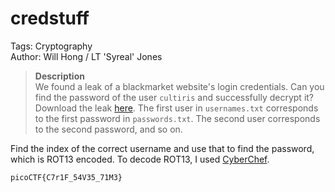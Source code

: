 # credstuff

Tags: Cryptography<br>
Author: Will Hong / LT 'Syreal' Jones

> **Description**<br>
We found a leak of a blackmarket website's login credentials. Can you find the password of the user `cultiris` and successfully decrypt it?
Download the leak [here](https://artifacts.picoctf.net/c/534/leak.tar).
The first user in `usernames.txt` corresponds to the first password in `passwords.txt`. The second user corresponds to the second password, and so on.

Find the index of the correct username and use that to find the password, which is ROT13 encoded.
To decode ROT13, I used [CyberChef](https://gchq.github.io/CyberChef/#recipe=ROT13(true,true,false,13)&input=Y3ZwYlBHU3tQN2UxU181NEkzNV83MVozfQ).

`picoCTF{C7r1F_54V35_71M3}`
